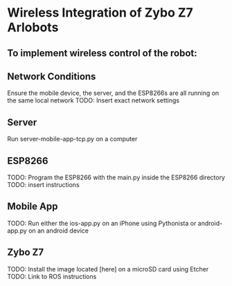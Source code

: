 # Wireless Integration of Zybo Z7 Arlobots 
## To implement wireless control of the robot:

## Network Conditions
Ensure the mobile device, the server, and the ESP8266s are all running on the same local network
TODO: Insert exact network settings

## Server 
Run server-mobile-app-tcp.py on a computer

## ESP8266
TODO: Program the ESP8266 with the main.py inside the ESP8266 directory
TODO: insert instructions

## Mobile App
TODO: Run either the ios-app.py on an iPhone using Pythonista or android-app.py on an android device

## Zybo Z7
TODO: Install the image located [here] on a microSD card using Etcher
TODO: Link to ROS instructions
